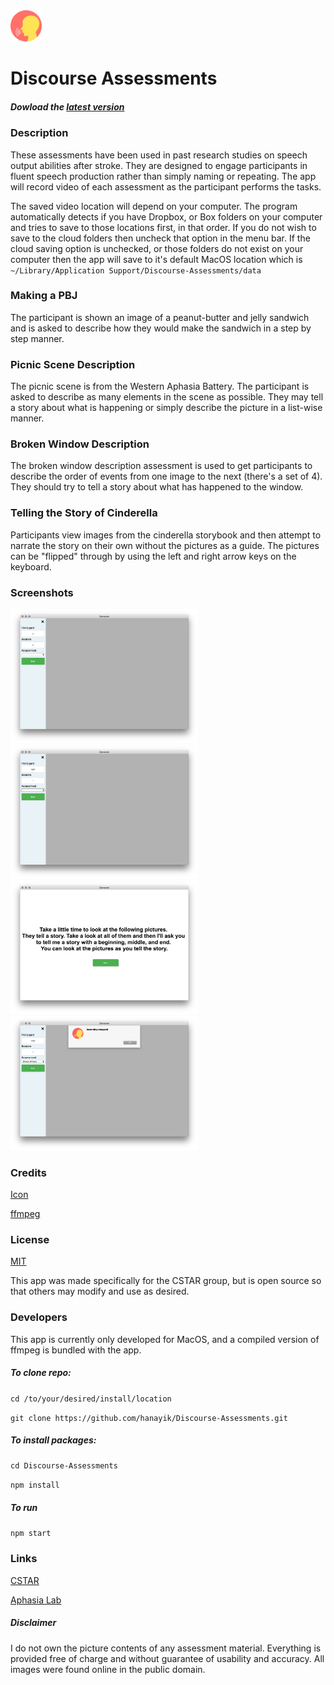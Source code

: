 <img src="./icon.png" width="50" height="50" />

# Discourse Assessments

##### Dowload the [latest version](https://github.com/hanayik/Discourse-Assessments/releases/latest)

### Description
These assessments have been used in past research studies on speech output abilities after stroke. They are designed to engage participants in fluent speech production rather than simply naming or repeating. The app will record video of each assessment as the participant performs the tasks.

The saved video location will depend on your computer. The program automatically detects if you have Dropbox, or Box folders on your computer and tries to save to those locations first, in that order. If you do not wish to save to the cloud folders then uncheck that option in the menu bar. If the cloud saving option is unchecked, or those folders do not exist on your computer then the app will save to it's default MacOS location which is ``` ~/Library/Application Support/Discourse-Assessments/data ```

### Making a PBJ

The participant is shown an image of a peanut-butter and jelly sandwich and is asked to describe how they would make the sandwich in a step by step manner.

### Picnic Scene Description

The picnic scene is from the Western Aphasia Battery. The participant is asked to describe as many elements in the scene as possible. They may tell a story about what is happening or simply describe the picture in a list-wise manner.  

### Broken Window Description

The broken window description assessment is used to get participants to describe the order of events from one image to the next (there's a set of 4). They should try to tell a story about what has happened to the window.

### Telling the Story of Cinderella

Participants view images from the cinderella storybook and then attempt to narrate the story on their own without the pictures as a guide. The pictures can be "flipped" through by using the left and right arrow keys on the keyboard.   

### Screenshots
<img src="./gh-screenshots/1.png" width="300" height=auto />

<img src="./gh-screenshots/2.png" width="300" height=auto />

<img src="./gh-screenshots/3.png" width="300" height=auto />

<img src="./gh-screenshots/4.png" width="300" height=auto />


### Credits
[Icon](http://www.flaticon.com/authors/popcorns-arts)

[ffmpeg](https://www.ffmpeg.org/)

### License
[MIT](https://github.com/hanayik/Discourse-Assessments/blob/master/LICENSE)

This app was made specifically for the CSTAR group, but is open source so that others may modify and use as desired.

### Developers
This app is currently only developed for MacOS, and a compiled version of ffmpeg is bundled with the app. 

##### To clone repo:

``` cd /to/your/desired/install/location ```

``` git clone https://github.com/hanayik/Discourse-Assessments.git ```

##### To install packages:

``` cd Discourse-Assessments ```

``` npm install ```

##### To run

``` npm start ```


### Links
[CSTAR](https://cstar.sc.edu/)

[Aphasia Lab](https://web.asph.sc.edu/aphasia/)

##### Disclaimer
I do not own the picture contents of any assessment material. Everything is provided free of charge and without guarantee of usability and accuracy. All images were found online in the public domain.
